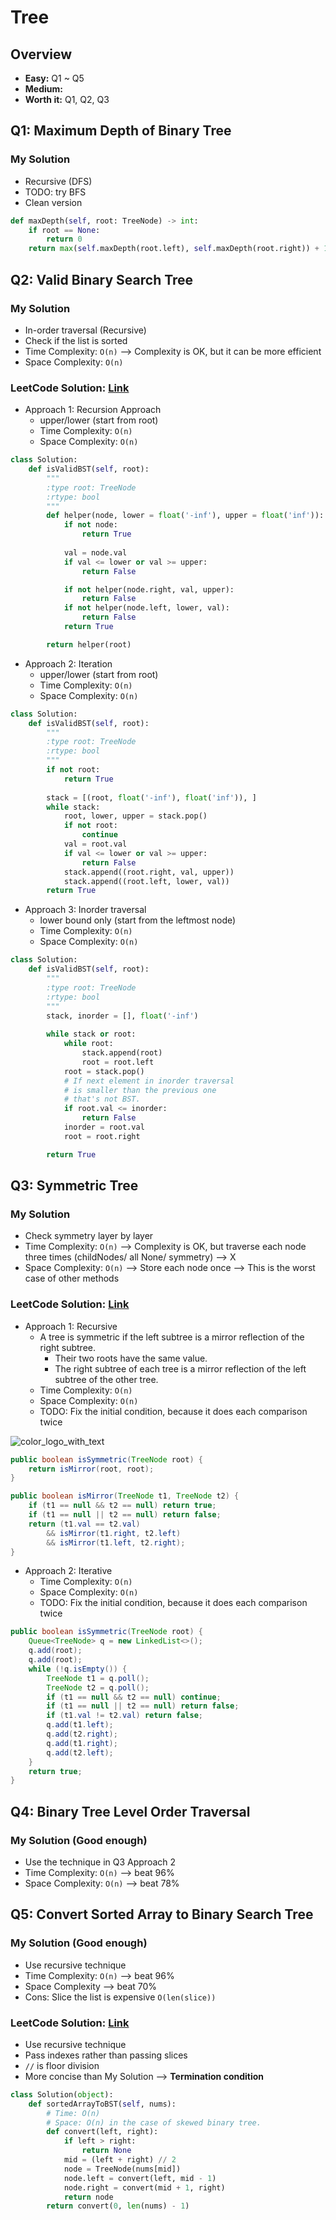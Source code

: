 # Tree
## Overview
*   **Easy:** Q1 ~ Q5
*   **Medium:**
*   **Worth it:** Q1, Q2, Q3
## Q1: Maximum Depth of Binary Tree
### My Solution
*   Recursive (DFS)
*   TODO: try BFS
*   Clean version
```python
def maxDepth(self, root: TreeNode) -> int:
    if root == None:
        return 0
    return max(self.maxDepth(root.left), self.maxDepth(root.right)) + 1
```
## Q2: Valid Binary Search Tree
### My Solution
*   In-order traversal (Recursive) 
*   Check if the list is sorted
*   Time Complexity: `O(n)` --> Complexity is OK, but it can be more efficient
*   Space Complexity: `O(n)`
### LeetCode Solution: [Link](https://leetcode.com/problems/validate-binary-search-tree/solution/)
*   Approach 1: Recursion Approach
    *   upper/lower (start from root)
    *   Time Complexity: `O(n)`
    *   Space Complexity: `O(n)`
```python
class Solution:
    def isValidBST(self, root):
        """
        :type root: TreeNode
        :rtype: bool
        """
        def helper(node, lower = float('-inf'), upper = float('inf')):
            if not node:
                return True
            
            val = node.val
            if val <= lower or val >= upper:
                return False

            if not helper(node.right, val, upper):
                return False
            if not helper(node.left, lower, val):
                return False
            return True

        return helper(root)
```
*   Approach 2: Iteration
    *   upper/lower (start from root)
    * Time Complexity: `O(n)`
    * Space Complexity: `O(n)`
```python
class Solution:
    def isValidBST(self, root):
        """
        :type root: TreeNode
        :rtype: bool
        """
        if not root:
            return True
            
        stack = [(root, float('-inf'), float('inf')), ] 
        while stack:
            root, lower, upper = stack.pop()
            if not root:
                continue
            val = root.val
            if val <= lower or val >= upper:
                return False
            stack.append((root.right, val, upper))
            stack.append((root.left, lower, val))
        return True  
```
*   Approach 3: Inorder traversal
    * lower bound only (start from the leftmost node)
    * Time Complexity: `O(n)`
    * Space Complexity: `O(n)`
```python
class Solution:
    def isValidBST(self, root):
        """
        :type root: TreeNode
        :rtype: bool
        """
        stack, inorder = [], float('-inf')
        
        while stack or root:
            while root:
                stack.append(root)
                root = root.left
            root = stack.pop()
            # If next element in inorder traversal
            # is smaller than the previous one
            # that's not BST.
            if root.val <= inorder:
                return False
            inorder = root.val
            root = root.right

        return True
```
## Q3: Symmetric Tree
### My Solution
*   Check symmetry layer by layer
*   Time Complexity: `O(n)` --> Complexity is OK, but traverse each node three times (childNodes/ all None/ symmetry) --> X
*   Space Complexity: `O(n)` --> Store each node once --> This is the worst case of other methods
### LeetCode Solution: [Link](https://leetcode.com/problems/symmetric-tree/solution/)
*   Approach 1: Recursive
    *   A tree is symmetric if the left subtree is a mirror reflection of the right subtree.
        *   Their two roots have the same value.
        *   The right subtree of each tree is a mirror reflection of the left subtree of the other tree.
    *   Time Complexity: `O(n)`
    *   Space Complexity: `O(n)`
    *   TODO: Fix the initial condition, because it does each comparison twice   

![color_logo_with_text](../Images/SymmetricTreeApproach1.png)
```java
public boolean isSymmetric(TreeNode root) {
    return isMirror(root, root);
}

public boolean isMirror(TreeNode t1, TreeNode t2) {
    if (t1 == null && t2 == null) return true;
    if (t1 == null || t2 == null) return false;
    return (t1.val == t2.val)
        && isMirror(t1.right, t2.left)
        && isMirror(t1.left, t2.right);
}
```
*   Approach 2: Iterative
    * Time Complexity: `O(n)`
    * Space Complexity: `O(n)`
    * TODO: Fix the initial condition, because it does each comparison twice  
```java
public boolean isSymmetric(TreeNode root) {
    Queue<TreeNode> q = new LinkedList<>();
    q.add(root);
    q.add(root);
    while (!q.isEmpty()) {
        TreeNode t1 = q.poll();
        TreeNode t2 = q.poll();
        if (t1 == null && t2 == null) continue;
        if (t1 == null || t2 == null) return false;
        if (t1.val != t2.val) return false;
        q.add(t1.left);
        q.add(t2.right);
        q.add(t1.right);
        q.add(t2.left);
    }
    return true;
}
```
## Q4: Binary Tree Level Order Traversal
### My Solution (Good enough)
*   Use the technique in Q3 Approach 2
*   Time Complexity: `O(n)` --> beat 96%
*   Space Complexity: `O(n)` --> beat 78%
## Q5: Convert Sorted Array to Binary Search Tree
### My Solution (Good enough)
*   Use recursive technique
*   Time Complexity: `O(n)` --> beat 96%
*   Space Complexity --> beat 70%
*   Cons: Slice the list is expensive `O(len(slice))`
### LeetCode Solution: [Link](https://leetcode.com/explore/interview/card/top-interview-questions-easy/94/trees/631/discuss/35224/Python-optimal-solution)
*   Use recursive technique
*   Pass indexes rather than passing slices
*   `//` is floor division
*   More concise than My Solution --> **Termination condition**
```python
class Solution(object):
    def sortedArrayToBST(self, nums):
        # Time: O(n)
        # Space: O(n) in the case of skewed binary tree.
        def convert(left, right):
            if left > right:
                return None
            mid = (left + right) // 2
            node = TreeNode(nums[mid])
            node.left = convert(left, mid - 1)
            node.right = convert(mid + 1, right)
            return node
        return convert(0, len(nums) - 1)
```